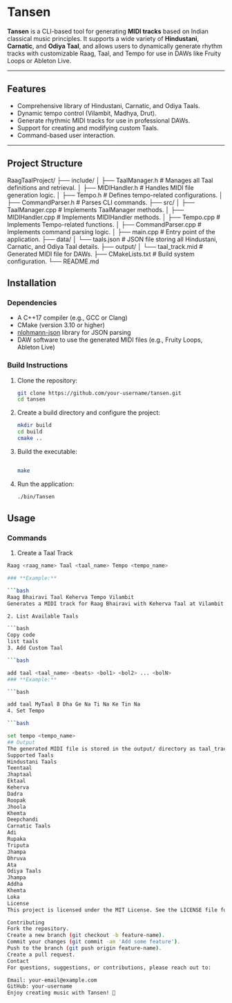 # Tansen

**Tansen** is a CLI-based tool for generating **MIDI tracks** based on Indian classical music principles. It supports a wide variety of **Hindustani**, **Carnatic**, and **Odiya Taal**, and allows users to dynamically generate rhythm tracks with customizable Raag, Taal, and Tempo for use in DAWs like Fruity Loops or Ableton Live.

---

## **Features**
- Comprehensive library of Hindustani, Carnatic, and Odiya Taals.
- Dynamic tempo control (Vilambit, Madhya, Drut).
- Generate rhythmic MIDI tracks for use in professional DAWs.
- Support for creating and modifying custom Taals.
- Command-based user interaction.

---

## **Project Structure**

RaagTaalProject/
├── include/
│   ├── TaalManager.h        # Manages all Taal definitions and retrieval.
│   ├── MIDIHandler.h        # Handles MIDI file generation logic.
│   ├── Tempo.h              # Defines tempo-related configurations.
│   ├── CommandParser.h      # Parses CLI commands.
├── src/
│   ├── TaalManager.cpp      # Implements TaalManager methods.
│   ├── MIDIHandler.cpp      # Implements MIDIHandler methods.
│   ├── Tempo.cpp            # Implements Tempo-related functions.
│   ├── CommandParser.cpp    # Implements command parsing logic.
│   ├── main.cpp             # Entry point of the application.
├── data/
│   └── taals.json           # JSON file storing all Hindustani, Carnatic, and Odiya Taal details.
├── output/
│   └── taal_track.mid       # Generated MIDI file for DAWs.
├── CMakeLists.txt           # Build system configuration.
└── README.md         

## **Installation**

### **Dependencies**
- A C++17 compiler (e.g., GCC or Clang)
- CMake (version 3.10 or higher)
- [nlohmann-json](https://github.com/nlohmann/json) library for JSON parsing
- DAW software to use the generated MIDI files (e.g., Fruity Loops, Ableton Live)

### **Build Instructions**
1. Clone the repository:
   ```bash
   git clone https://github.com/your-username/tansen.git
   cd tansen
2. Create a build directory and configure the project:
    ```bash
   mkdir build
   cd build
   cmake ..
3. Build the executable:
    ```bash
  
   make
4. Run the application:
    ```bash
    ./bin/Tansen
    
## **Usage**
### **Commands**

1. Create a Taal Track
 ```bash
Raag <raag_name> Taal <taal_name> Tempo <tempo_name>

### **Example:**

 ```bash
Raag Bhairavi Taal Keherva Tempo Vilambit
Generates a MIDI track for Raag Bhairavi with Keherva Taal at Vilambit speed.

2. List Available Taals

 ```bash
Copy code
list taals
3. Add Custom Taal

 ```bash

add taal <taal_name> <beats> <bol1> <bol2> ... <bolN>
### **Example:**

 ```bash

add taal MyTaal 8 Dha Ge Na Ti Na Ke Tin Na
4. Set Tempo

 ```bash

set tempo <tempo_name>
## Output
The generated MIDI file is stored in the output/ directory as taal_track.mid.
Supported Taals
Hindustani Taals
Teentaal
Jhaptaal
Ektaal
Keherva
Dadra
Roopak
Jhoola
Khemta
Deepchandi
Carnatic Taals
Adi
Rupaka
Triputa
Jhampa
Dhruva
Ata
Odiya Taals
Jhampa
Addha
Khemta
Loka
License
This project is licensed under the MIT License. See the LICENSE file for details.

Contributing
Fork the repository.
Create a new branch (git checkout -b feature-name).
Commit your changes (git commit -am 'Add some feature').
Push to the branch (git push origin feature-name).
Create a pull request.
Contact
For questions, suggestions, or contributions, please reach out to:

Email: your-email@example.com
GitHub: your-username
Enjoy creating music with Tansen! 🎵






